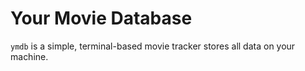 # Your Movie Database

`ymdb` is a simple, terminal-based movie tracker stores all data on your machine.
